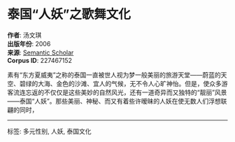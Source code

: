 # 泰国“人妖”之歌舞文化

**作者**: 汤文琪  
**出版年份**: 2006  
**来源**: [Semantic Scholar](https://api.semanticscholar.org/CorpusID:227467152)  
**Corpus ID**: 227467152

素有“东方夏威夷”之称的泰国一直被世人视为梦一般美丽的旅游天堂——蔚蓝的天空、碧绿的大海、金色的沙滩、宜人的气候，无不令人心旷神怡。但是，使众多游客流连忘返的不仅仅是这些美妙的自然风光，还有一道奇异而又独特的“靓丽”风景——泰国“人妖”。那些美丽、神秘、而又有着些许暧昧的人妖在使无数人们浮想联翩的同时， 

---

标签: 多元性别, 人妖, 泰国文化